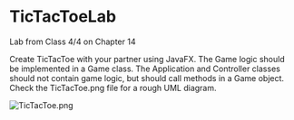 # TicTacToeLab
Lab from Class 4/4 on Chapter 14

Create TicTacToe with your partner using JavaFX.  The Game logic should be implemented in a Game class.  The Application and Controller classes should not contain game logic, but should call methods in a Game object.  Check the TicTacToe.png file for a rough UML diagram.

![TicTacToe.png](TicTacToe.png)
